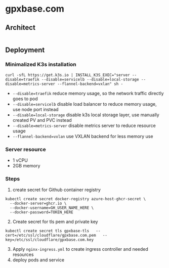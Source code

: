 # gpxbase.com

## Architect

```

```

## Deployment

### Minimalized K3s installation

```shell
curl -sfL https://get.k3s.io | INSTALL_K3S_EXEC="server --disable=traefik --disable=servicelb --disable=local-storage --disable=metrics-server --flannel-backend=vxlan" sh -
```

* `--disable=traefik` reduce memory usage, so the network traffic directly goes to pod
* `--disable=servicelb` disable load balancer to reduce memory usage, use node port instead
* `--disable=local-storage` disable k3s local storage layer, use manually created PV and PVC instead
* `--disable=metrics-server` disable metrics server to reduce resource usage
* `--flannel-backend=vxlan` use VXLAN backend for less memory use

### Server resource

* 1 vCPU
* 2GB memory

### Steps

1. create secret for Github container registry

```shell
kubectl create secret docker-registry azure-host-ghcr-secret \
  --docker-server=ghcr.io \
  --docker-username=GH_USER_NAME_HERE \
  --docker-password=TOKEN_HERE
```

2. Create secret for tls pem and private key

```shell
kubectl create secret tls gpxbase-tls   --cert=/etc/ssl/cloudflare/gpxbase.com.pem   --key=/etc/ssl/cloudflare/gpxbase.com.key
```

3. Apply `nginx-ingress.yml` to create ingress controller and needed resources
4. deploy pods and service
